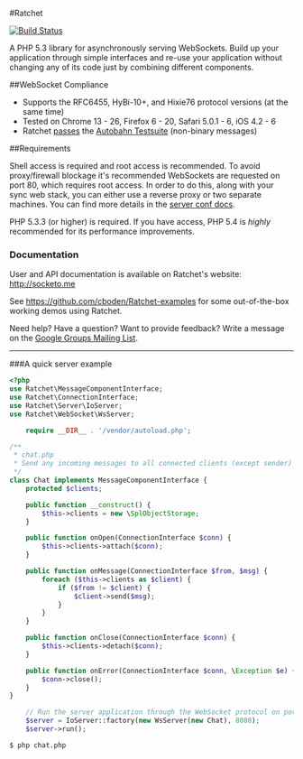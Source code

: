 #Ratchet

[![Build Status](https://secure.travis-ci.org/cboden/Ratchet.png?branch=master)](http://travis-ci.org/cboden/Ratchet)

A PHP 5.3 library for asynchronously serving WebSockets.
Build up your application through simple interfaces and re-use your application without changing any of its code just by combining different components. 

##WebSocket Compliance

* Supports the RFC6455, HyBi-10+, and Hixie76 protocol versions (at the same time)
* Tested on Chrome 13 - 26, Firefox 6 - 20, Safari 5.0.1 - 6, iOS 4.2 - 6
* Ratchet [passes](http://socketo.me/reports/ab/) the [Autobahn Testsuite](http://autobahn.ws/testsuite) (non-binary messages)

##Requirements

Shell access is required and root access is recommended.
To avoid proxy/firewall blockage it's recommended WebSockets are requested on port 80, which requires root access.
In order to do this, along with your sync web stack, you can either use a reverse proxy or two separate machines.
You can find more details in the [server conf docs](http://socketo.me/docs/deploy#serverconfiguration).

PHP 5.3.3 (or higher) is required. If you have access, PHP 5.4 is *highly* recommended for its performance improvements.

### Documentation

User and API documentation is available on Ratchet's website: http://socketo.me

See https://github.com/cboden/Ratchet-examples for some out-of-the-box working demos using Ratchet.

Need help?  Have a question?  Want to provide feedback?  Write a message on the [Google Groups Mailing List](https://groups.google.com/forum/#!forum/ratchet-php).

---

###A quick server example

```php
<?php
use Ratchet\MessageComponentInterface;
use Ratchet\ConnectionInterface;
use Ratchet\Server\IoServer;
use Ratchet\WebSocket\WsServer;

    require __DIR__ . '/vendor/autoload.php';

/**
 * chat.php
 * Send any incoming messages to all connected clients (except sender)
 */
class Chat implements MessageComponentInterface {
    protected $clients;

    public function __construct() {
        $this->clients = new \SplObjectStorage;
    }

    public function onOpen(ConnectionInterface $conn) {
        $this->clients->attach($conn);
    }

    public function onMessage(ConnectionInterface $from, $msg) {
        foreach ($this->clients as $client) {
            if ($from != $client) {
                $client->send($msg);
            }
        }
    }

    public function onClose(ConnectionInterface $conn) {
        $this->clients->detach($conn);
    }

    public function onError(ConnectionInterface $conn, \Exception $e) {
        $conn->close();
    }
}

    // Run the server application through the WebSocket protocol on port 8080
    $server = IoServer::factory(new WsServer(new Chat), 8080);
    $server->run();
```

    $ php chat.php